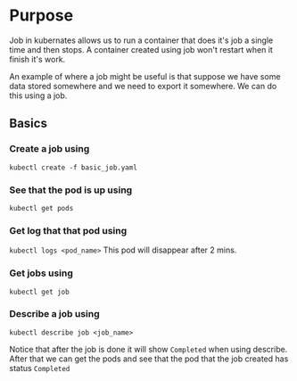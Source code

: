 # Purpose
Job in kubernates allows us to run a container that does it's job a single time and then stops. A container created using job won't restart when it finish it's work.

An example of where a job might be useful is that suppose we have some data stored somewhere and we need to export it somewhere. We can do this using a job.

## Basics
### Create a job using
`kubectl create -f basic_job.yaml`

### See that the pod is up using
`kubectl get pods`

### Get log that that pod using
`kubectl logs <pod_name>`
This pod will disappear after 2 mins.  

### Get jobs using
`kubectl get job`

### Describe a job using
`kubectl describe job <job_name>`

Notice that after the job is done it will show `Completed` when using describe. After that we can get the pods and see that the pod that the job created has status `Completed`